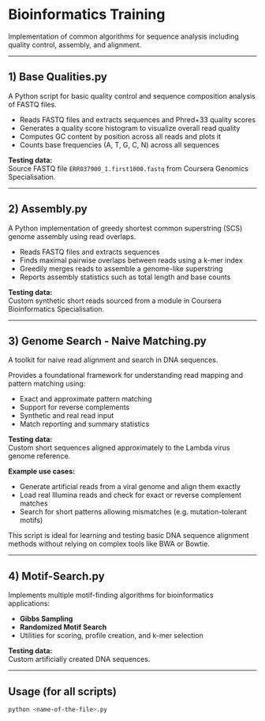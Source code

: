 # Bioinformatics Training

Implementation of common algorithms for sequence analysis including quality control, assembly, and alignment.

---

## 1) Base Qualities.py

A Python script for basic quality control and sequence composition analysis of FASTQ files.

- Reads FASTQ files and extracts sequences and Phred+33 quality scores  
- Generates a quality score histogram to visualize overall read quality  
- Computes GC content by position across all reads and plots it  
- Counts base frequencies (A, T, G, C, N) across all sequences  

**Testing data:**  
Source FASTQ file `ERR037900_1.first1000.fastq` from Coursera Genomics Specialisation.

---

## 2) Assembly.py

A Python implementation of greedy shortest common superstring (SCS) genome assembly using read overlaps.

- Reads FASTQ files and extracts sequences  
- Finds maximal pairwise overlaps between reads using a k-mer index  
- Greedily merges reads to assemble a genome-like superstring  
- Reports assembly statistics such as total length and base counts  

**Testing data:**  
Custom synthetic short reads sourced from a module in Coursera Bioinformatics Specialisation.

---

## 3) Genome Search - Naive Matching.py

A toolkit for naive read alignment and search in DNA sequences.

Provides a foundational framework for understanding read mapping and pattern matching using:

- Exact and approximate pattern matching  
- Support for reverse complements  
- Synthetic and real read input  
- Match reporting and summary statistics  

**Testing data:**  
Custom short sequences aligned approximately to the Lambda virus genome reference.

**Example use cases:**  
- Generate artificial reads from a viral genome and align them exactly  
- Load real Illumina reads and check for exact or reverse complement matches  
- Search for short patterns allowing mismatches (e.g. mutation-tolerant motifs)  

This script is ideal for learning and testing basic DNA sequence alignment methods without relying on complex tools like BWA or Bowtie.

---

## 4) Motif-Search.py

Implements multiple motif-finding algorithms for bioinformatics applications:

- **Gibbs Sampling**  
- **Randomized Motif Search**  
- Utilities for scoring, profile creation, and k-mer selection  

**Testing data:**  
Custom artificially created DNA sequences.

---

## Usage (for all scripts)

```bash
python <name-of-the-file>.py
